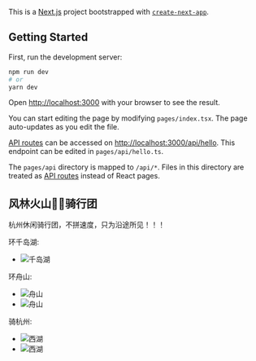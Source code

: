 This is a [Next.js](https://nextjs.org/) project bootstrapped with [`create-next-app`](https://github.com/vercel/next.js/tree/canary/packages/create-next-app).

## Getting Started

First, run the development server:

```bash
npm run dev
# or
yarn dev
```

Open [http://localhost:3000](http://localhost:3000) with your browser to see the result.

You can start editing the page by modifying `pages/index.tsx`. The page auto-updates as you edit the file.

[API routes](https://nextjs.org/docs/api-routes/introduction) can be accessed on [http://localhost:3000/api/hello](http://localhost:3000/api/hello). This endpoint can be edited in `pages/api/hello.ts`.

The `pages/api` directory is mapped to `/api/*`. Files in this directory are treated as [API routes](https://nextjs.org/docs/api-routes/introduction) instead of React pages.

## 风林火山🚴🏻骑行团
杭州休闲骑行团，不拼速度，只为沿途所见！！！

环千岛湖:
- ![千岛湖](https://fenglin-1256754106.cos.ap-nanjing.myqcloud.com/bike5.1/IMG_8324.JPG)

环舟山:
- ![舟山](https://fenglin-1256754106.cos.ap-nanjing.myqcloud.com/bike6.4/IMG_8339.JPG)
- ![舟山](https://fenglin-1256754106.cos.ap-nanjing.myqcloud.com/bike6.4/IMG_8340.JPG)

骑杭州:
- ![西湖](https://fenglin-1256754106.cos.ap-nanjing.myqcloud.com/bike6.11/IMG_8344.JPG)
- ![西湖](https://fenglin-1256754106.cos.ap-nanjing.myqcloud.com/bike5.8/IMG_8329.JPG)
